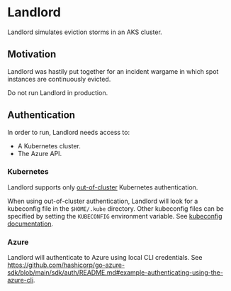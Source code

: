 # Landlord
Landlord simulates eviction storms in an AKS cluster.

## Motivation

Landlord was hastily put together for an incident wargame in which spot instances are continuously evicted.

Do not run Landlord in production.

## Authentication

In order to run, Landlord needs access to:
* A Kubernetes cluster.
* The Azure API.

### Kubernetes

Landlord supports only [out-of-cluster](https://github.com/kubernetes/client-go/tree/master/examples/out-of-cluster-client-configuration) Kubernetes authentication.

When using out-of-cluster authentication, Landlord will look for a kubeconfig file in the `$HOME/.kube` directory.
Other kubeconfig files can be specified by setting the `KUBECONFIG` environment variable.
See [kubeconfig documentation](https://kubernetes.io/docs/concepts/configuration/organize-cluster-access-kubeconfig/).

### Azure

Landlord will authenticate to Azure using local CLI credentials.
See https://github.com/hashicorp/go-azure-sdk/blob/main/sdk/auth/README.md#example-authenticating-using-the-azure-cli.
